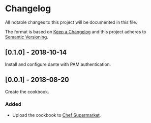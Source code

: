 # Changelog
All notable changes to this project will be documented in this file.

The format is based on [Keep a Changelog](http://keepachangelog.com/en/1.0.0/)
and this project adheres to [Semantic Versioning](http://semver.org/spec/v2.0.0.html).

## [0.1.0] - 2018-10-14

Install and configure dante with PAM authentication.

## [0.0.1] - 2018-08-20

Create the cookbook.

### Added
- Upload the cookbook to [Chef Supermarket](https://supermarket.chef.io/cookbooks/sockd).
